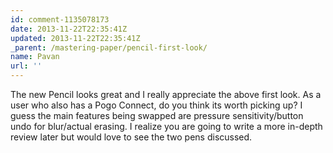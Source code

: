 ```yaml
---
id: comment-1135078173
date: 2013-11-22T22:35:41Z
updated: 2013-11-22T22:35:41Z
_parent: /mastering-paper/pencil-first-look/
name: Pavan
url: ''
---
```


The new Pencil looks great and I really appreciate the above first look.
As a user who also has a Pogo Connect, do you think its worth picking up? I guess
the main features being swapped are pressure sensitivity/button undo for blur/actual
erasing. I realize you are going to write a more in-depth review later but would
love to see the two pens discussed.

